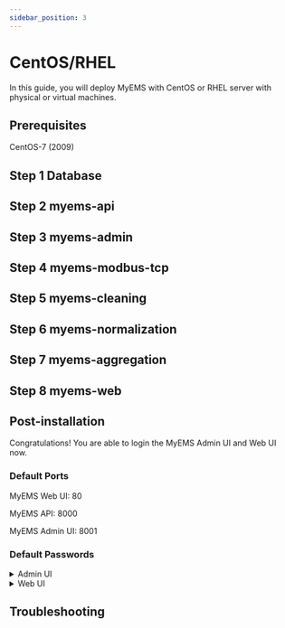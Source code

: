 ```yaml
---
sidebar_position: 3
---
```


# CentOS/RHEL

In this guide, you will deploy MyEMS with CentOS or RHEL server with physical or virtual machines.


## Prerequisites

CentOS-7 (2009) 

## Step 1 Database

## Step 2 myems-api

## Step 3 myems-admin

## Step 4 myems-modbus-tcp

## Step 5 myems-cleaning

## Step 6 myems-normalization

## Step 7 myems-aggregation

## Step 8 myems-web


## Post-installation

Congratulations! You are able to login the MyEMS Admin UI and Web UI now.

### Default Ports

MyEMS Web UI: 80

MyEMS API: 8000

MyEMS Admin UI: 8001

### Default Passwords
<details>
  <summary>Admin UI</summary>

```
administrator

!MyEMS1
```
</details>

<details>
  <summary>Web UI</summary>

```
administrator@myems.io

!MyEMS1
```
</details>


## Troubleshooting

